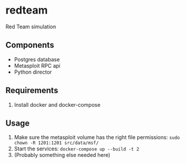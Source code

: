 # redteam

Red Team simulation

## Components

- Postgres database
- Metasploit RPC api
- Python director




## Requirements

1. Install docker and docker-compose




## Usage

1. Make sure the metasploit volume has the right file permissions: `sudo chown -R 1201:1201 src/data/msf/`
1. Start the services: `docker-compose up --build -t 2`
1. (Probably something else needed here)
